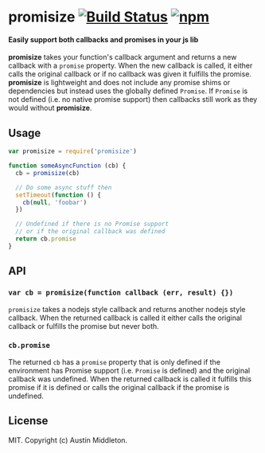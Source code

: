 # promisize [![Build Status](https://travis-ci.org/xuset/promisize.svg?branch=master)](https://travis-ci.org/xuset/promisize) [![npm](https://img.shields.io/npm/v/promisize.svg)](https://npmjs.org/package/promisize)

#### Easily support both callbacks and promises in your js lib

**promisize** takes your function's callback argument and returns a new callback with a `promise` property. When the new callback is called, it either calls the original callback or if no callback was given it fulfills the promise. **promisize** is lightweight and does not include any promise shims or dependencies but instead uses the globally defined `Promise`. If `Promise` is not defined (i.e. no native promise support) then callbacks still work as they would without **promisize**.

## Usage

```js
var promisize = require('promisize')

function someAsyncFunction (cb) {
  cb = promisize(cb)

  // Do some async stuff then
  setTimeout(function () {
    cb(null, 'foobar')
  })

  // Undefined if there is no Promise support
  // or if the original callback was defined
  return cb.promise
}
```

## API

### `var cb = promisize(function callback (err, result) {})`

`promisize` takes a nodejs style callback and returns another nodejs style callback. When the returned callback is called it either calls the original callback or fulfills the promise but never both.

### `cb.promise`

The returned `cb` has a `promise` property that is only defined if the environment has Promise support (i.e. `Promise` is defined) and the original callback was undefined. When the returned callback is called it fulfills this promise if it is defined or calls the original callback if the promise is undefined.

## License

MIT. Copyright (c) Austin Middleton.
